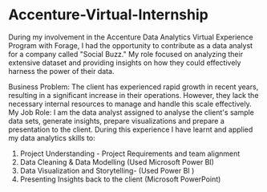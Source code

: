 # Accenture-Virtual-Internship
During my involvement in the Accenture Data Analytics Virtual Experience Program with Forage, I had the opportunity to contribute as a data analyst for a company called "Social Buzz." My role focused on analyzing their extensive dataset and providing insights on how they could effectively harness the power of their data.

Business Problem: The client has experienced rapid growth in recent years, resulting in a significant increase in their operations. However, they lack the necessary internal resources to manage and handle this scale effectively. 
My Job Role: I am the data analyst assigned to analyse the client's sample data sets, generate insights, prepare visualizations and prepare a presentation to the client.
During this experience I have learnt and applied my data analytics skills to:
1. Project Understanding - Project Requirements and team alignment
2. Data Cleaning & Data Modelling (Used Microsoft Power BI)
3. Data Visualization and Storytelling- (Used Power BI )
4. Presenting Insights back to the client (Microsoft PowerPoint)
